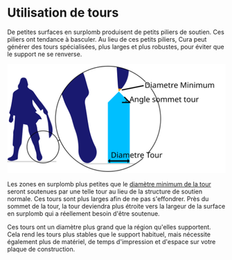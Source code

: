 Utilisation de tours
===

De petites surfaces en surplomb produisent de petits piliers de soutien. Ces piliers ont tendance à basculer. Au lieu de ces petits piliers, Cura peut générer des tours spécialisées, plus larges et plus robustes, pour éviter que le support ne se renverse.

![Une tour soutient l'épée qui, autrement, aurait une très petite surface en surplomb](../images/support_use_towers_fr.svg)

Les zones en surplomb plus petites que le [diamètre minimum de la tour](./support_minimal_diameter.md) seront soutenues par une telle tour au lieu de la structure de soutien normale. Ces tours sont plus larges afin de ne pas s'effondrer. Près du sommet de la tour, la tour deviendra plus étroite vers la largeur de la surface en surplomb qui a réellement besoin d'être soutenue.

Ces tours ont un diamètre plus grand que la région qu'elles supportent. Cela rend les tours plus stables que le support habituel, mais nécessite également plus de matériel, de temps d'impression et d'espace sur votre plaque de construction.
